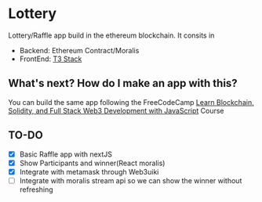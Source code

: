 # Lottery

Lottery/Raffle app build in the ethereum blockchain. It consits in

- Backend: Ethereum Contract/Moralis
- FrontEnd: [T3 Stack](https://create.t3.gg/)


## What's next? How do I make an app with this?

You can build the same app following the FreeCodeCamp [Learn Blockchain, Solidity, and Full Stack Web3 Development with JavaScript](https://youtu.be/gyMwXuJrbJQ) Course

## TO-DO

- [x] Basic Raffle app with nextJS
- [x] Show Participants and winner(React moralis)
- [x] Integrate with metamask through Web3uiki
- [ ] Integrate with moralis stream api so we can show the winner without refreshing